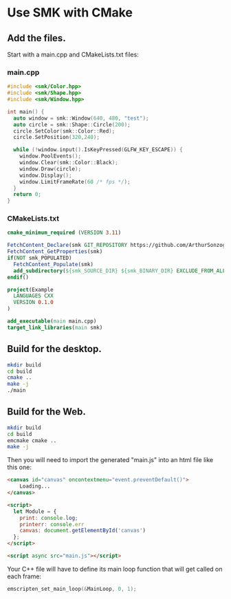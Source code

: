 Use SMK with CMake
==================

Add the files.
--------------

Start with a main.cpp and CMakeLists.txt files:

### main.cpp

~~~cpp
#include <smk/Color.hpp>
#include <smk/Shape.hpp>
#include <smk/Window.hpp>

int main() {
  auto window = smk::Window(640, 480, "test");
  auto circle = smk::Shape::Circle(200);
  circle.SetColor(smk::Color::Red);
  circle.SetPosition(320,240);

  while (!window.input().IsKeyPressed(GLFW_KEY_ESCAPE)) {
    window.PoolEvents();
    window.Clear(smk::Color::Black);
    window.Draw(circle);
    window.Display();
    window.LimitFrameRate(60 /* fps */);
  }
  return 0;
}
~~~

### CMakeLists.txt

~~~cmake
cmake_minimum_required (VERSION 3.11)

FetchContent_Declare(smk GIT_REPOSITORY https://github.com/ArthurSonzogni/smk.git)
FetchContent_GetProperties(smk)
if(NOT smk_POPULATED)
  FetchContent_Populate(smk)
  add_subdirectory(${smk_SOURCE_DIR} ${smk_BINARY_DIR} EXCLUDE_FROM_ALL)
endif()

project(Example
  LANGUAGES CXX
  VERSION 0.1.0
)

add_executable(main main.cpp)
target_link_libraries(main smk)
~~~

Build for the desktop.
----------------------

~~~bash
mkdir build
cd build
cmake ..
make -j
./main
~~~

Build for the Web.
------------------

~~~bash
mkdir build
cd build
emcmake cmake ..
make -j
~~~

Then you will need to import the generated "main.js" into an html file like this
one:
~~~html
<canvas id="canvas" oncontextmenu="event.preventDefault()">
    Loading... 
</canvas>

<script>
  let Module = {
    print: console.log;
    printerr: console.err
    canvas: document.getElementById('canvas')
  };
</script>

<script async src="main.js"></script>
~~~

Your C++ file will have to define its main loop function that will get called on
each frame:
~~~cpp
emscripten_set_main_loop(&MainLoop, 0, 1);
~~~
